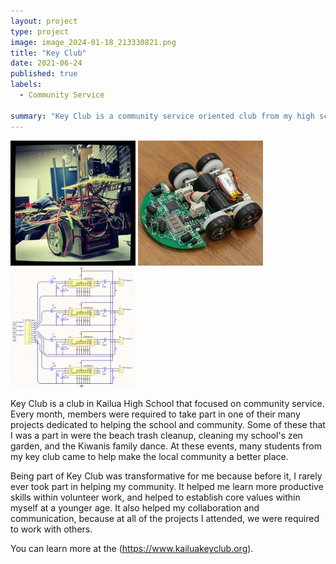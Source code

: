 ```yaml
---
layout: project
type: project
image: image_2024-01-18_213330821.png
title: "Key Club"
date: 2021-06-24
published: true
labels:
  - Community Service

summary: "Key Club is a community service oriented club from my high school."
---
```


<div class="text-center p-4">
  <img width="200px" src="../img/micromouse/micromouse-robot.png" class="img-thumbnail" >
  <img width="200px" src="../img/micromouse/micromouse-robot-2.jpg" class="img-thumbnail" >
  <img width="200px" src="../img/micromouse/micromouse-circuit.png" class="img-thumbnail" >
</div>

Key Club is a club in Kailua High School that focused on community service. Every month, members were required to take part in one of their many projects dedicated to helping the school and community. Some of these that I was a part in were the beach trash cleanup, cleaning my school's zen garden, and the Kiwanis family dance. At these events, many students from my key club came to help make the local community a better place. 

Being part of Key Club was transformative for me because before it, I rarely ever took part in helping my community. It helped me learn more productive skills within volunteer work, and helped to establish core values within myself at a younger age. It also helped my collaboration and communication, because at all of the projects I attended, we were required to work with others. 

You can learn more at the (https://www.kailuakeyclub.org).
